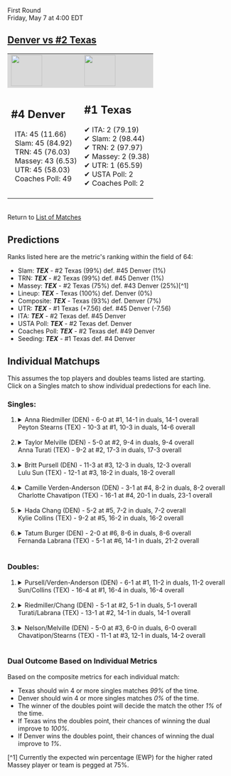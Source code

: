 First Round  
Friday, May 7 at 4:00 EDT
## [Denver vs #2 Texas](https://www.ncaa.com/game/5833678) 

<table><tr style="background-color: #d9d9d9 !important"><td><img src="https://www.ncaa.com/sites/default/files/images/logos/schools/d/denver.70.png" width="70" height="70" /></td><td><img src="https://www.ncaa.com/sites/default/files/images/logos/schools/t/texas.70.png" width="70" height="70" /></td></tr><tr>
<td>  

<h2>#4 Denver</h2>  
&nbsp; ITA: 45 (11.66)<br>  
&nbsp; Slam: 45 (84.92)<br>  
&nbsp; TRN: 45 (76.03)<br>  
&nbsp; Massey: 43 (6.53)<br>  
&nbsp; UTR: 45 (58.03)<br>  
&nbsp; Coaches Poll: 49<br>  
<br>  

</td>
<td>  

<h2>#1 Texas</h2>  
&#10004; ITA: 2 (79.19)<br>  
&#10004; Slam: 2 (98.44)<br>  
&#10004; TRN: 2 (97.97)<br>  
&#10004; Massey: 2 (9.38)<br>  
&#10004; UTR: 1 (65.59)<br>  
&#10004; USTA Poll: 2<br>  
&#10004; Coaches Poll: 2<br>  
<br>  

</td>
</tr></table>  


<br>Return to [List of Matches](../index.md)  

## Predictions  

Ranks listed here are the metric's ranking within the field of 64:  
- Slam: ***TEX*** - #2 Texas (99%) def. #45 Denver (1%)  
- TRN: ***TEX*** - #2 Texas (99%) def. #45 Denver (1%)  
- Massey: ***TEX*** - #2 Texas (75%) def. #43 Denver (25%)[^1]  
- Lineup: ***TEX*** - Texas (100%) def. Denver (0%)  
- Composite: ***TEX*** - Texas (93%) def. Denver (7%)  
- UTR: ***TEX*** - #1 Texas (+7.56) def. #45 Denver (-7.56)  
- ITA: ***TEX*** - #2 Texas def. #45 Denver  
- USTA Poll: ***TEX*** - #2 Texas def. Denver  
- Coaches Poll: ***TEX*** - #2 Texas def. #49 Denver  
- Seeding: ***TEX*** - #1 Texas def. #4 Denver  

## Individual Matchups  
This assumes the top players and doubles teams listed are starting.  
Click on a Singles match to show individual predections for each line.  

### Singles:  

<ol>
<li><details>
<summary markdown="span">Anna Riedmiller (DEN) - 6-0 at #1, 14-1 in duals, 14-1 overall<br>Peyton Stearns (TEX) - 10-3 at #1, 10-3 in duals, 14-6 overall</summary>
<h4>Predictions</h4><ul>
<li>Slam: <b><i>TEX</i></b> - Stearns (86%) def. Riedmiller (14%)</li>  
<li>TRN: <b><i>TEX</i></b> - Stearns (65%) def. Riedmiller (35%)</li>  
<li>Massey: <b><i>TEX</i></b> - Stearns (75%) def. Riedmiller (25%)[^1]</li>  
<li>UTR: <b><i>TEX</i></b> - Stearns (90%) def. Riedmiller (10%)</li>  
<li>Composite: <b><i>TEX</i></b> - Stearns (79%) def. Riedmiller (21%)</li>  
<li>ITA: <b><i>TEX</i></b> - Stearns (16.38) def. Riedmiller (4.70)</li>  
</ul>
</details>&nbsp;</li>
<li><details>
<summary markdown="span">Taylor Melville (DEN) - 5-0 at #2, 9-4 in duals, 9-4 overall<br>Anna Turati (TEX) - 9-2 at #2, 17-3 in duals, 17-3 overall</summary>
<h4>Predictions</h4><ul>
<li>Slam: <b><i>TEX</i></b> - Turati (92%) def. Melville (8%)</li>  
<li>TRN: <b><i>TEX</i></b> - Turati (97%) def. Melville (3%)</li>  
<li>Massey: <b><i>TEX</i></b> - Turati (75%) def. Melville (25%)[^1]</li>  
<li>UTR: <b><i>TEX</i></b> - Turati (94%) def. Melville (6%)</li>  
<li>Composite: <b><i>TEX</i></b> - Turati (89%) def. Melville (11%)</li>  
<li>ITA: <b><i>TEX</i></b> - Turati (17.31) def. Melville (2.84)</li>  
</ul>
</details>&nbsp;</li>
<li><details>
<summary markdown="span">Britt Pursell (DEN) - 11-3 at #3, 12-3 in duals, 12-3 overall<br>Lulu Sun (TEX) - 12-1 at #3, 18-2 in duals, 18-2 overall</summary>
<h4>Predictions</h4><ul>
<li>Slam: <b><i>TEX</i></b> - Sun (97%) def. Pursell (3%)</li>  
<li>TRN: <b><i>TEX</i></b> - Sun (99%) def. Pursell (1%)</li>  
<li>Massey: <b><i>TEX</i></b> - Sun (75%) def. Pursell (25%)[^1]</li>  
<li>UTR: <b><i>TEX</i></b> - Sun (98%) def. Pursell (2%)</li>  
<li>Composite: <b><i>TEX</i></b> - Sun (92%) def. Pursell (8%)</li>  
<li>ITA: <b><i>TEX</i></b> - Sun (9.34) def. Pursell (2.61)</li>  
</ul>
</details>&nbsp;</li>
<li><details>
<summary markdown="span">Camille Verden-Anderson (DEN) - 3-1 at #4, 8-2 in duals, 8-2 overall<br>Charlotte Chavatipon (TEX) - 16-1 at #4, 20-1 in duals, 23-1 overall</summary>
<h4>Predictions</h4><ul>
<li>Slam: <b><i>TEX</i></b> - Chavatipon (99%) def. Verden-Anderson (1%)</li>  
<li>TRN: <b><i>TEX</i></b> - Chavatipon (99%) def. Verden-Anderson (1%)</li>  
<li>Massey: <b><i>TEX</i></b> - Chavatipon (75%) def. Verden-Anderson (25%)[^1]</li>  
<li>UTR: <b><i>TEX</i></b> - Chavatipon (98%) def. Verden-Anderson (2%)</li>  
<li>Composite: <b><i>TEX</i></b> - Chavatipon (93%) def. Verden-Anderson (7%)</li>  
<li>ITA: <b><i>TEX</i></b> - Chavatipon (7.87) def. Verden-Anderson (3.01)</li>  
</ul>
</details>&nbsp;</li>
<li><details>
<summary markdown="span">Hada Chang (DEN) - 5-2 at #5, 7-2 in duals, 7-2 overall<br>Kylie Collins (TEX) - 9-2 at #5, 16-2 in duals, 16-2 overall</summary>
<h4>Predictions</h4><ul>
<li>Slam: <b><i>TEX</i></b> - Collins (99%) def. Chang (1%)</li>  
<li>TRN: <b><i>TEX</i></b> - Collins (99%) def. Chang (1%)</li>  
<li>Massey: <b><i>TEX</i></b> - Collins (75%) def. Chang (25%)[^1]</li>  
<li>UTR: <b><i>TEX</i></b> - Collins (98%) def. Chang (2%)</li>  
<li>Composite: <b><i>TEX</i></b> - Collins (93%) def. Chang (7%)</li>  
<li>ITA: <b><i>TEX</i></b> - Collins (8.04) def. Chang (2.56)</li>  
</ul>
</details>&nbsp;</li>
<li><details>
<summary markdown="span">Tatum Burger (DEN) - 2-0 at #6, 8-6 in duals, 8-6 overall<br>Fernanda Labrana (TEX) - 5-1 at #6, 14-1 in duals, 21-2 overall</summary>
<h4>Predictions</h4><ul>
<li>Slam: <b><i>TEX</i></b> - Labrana (99%) def. Burger (1%)</li>  
<li>TRN: <b><i>TEX</i></b> - Labrana (99%) def. Burger (1%)</li>  
<li>Massey: <b><i>TEX</i></b> - Labrana (75%) def. Burger (25%)[^1]</li>  
<li>UTR: <b><i>TEX</i></b> - Labrana (97%) def. Burger (3%)</li>  
<li>Composite: <b><i>TEX</i></b> - Labrana (92%) def. Burger (8%)</li>  
<li>ITA: <b><i>DEN</i></b> - Burger (1.93) def. Labrana (0.00)</li>  
</ul>
</details>&nbsp;</li>
</ol>

### Doubles:  

<ol>
<li><details>
<summary markdown="span">Pursell/Verden-Anderson (DEN) - 6-1 at #1, 11-2 in duals, 11-2 overall<br>Sun/Collins (TEX) - 16-4 at #1, 16-4 in duals, 16-4 overall</summary>
<br>Sorry, we don't have any metrics for this match
</details>&nbsp;</li>
<li><details>
<summary markdown="span">Riedmiller/Chang (DEN) - 5-1 at #2, 5-1 in duals, 5-1 overall<br>Turati/Labrana (TEX) - 13-1 at #2, 14-1 in duals, 14-1 overall</summary>
<br>Sorry, we don't have any metrics for this match
</details>&nbsp;</li>
<li><details>
<summary markdown="span">Nelson/Melville (DEN) - 5-0 at #3, 6-0 in duals, 6-0 overall<br>Chavatipon/Stearns (TEX) - 11-1 at #3, 12-1 in duals, 14-2 overall</summary>
<br>Sorry, we don't have any metrics for this match
</details>&nbsp;</li>
</ol>

### Dual Outcome Based on Individual Metrics  

Based on the composite metrics for each individual match:  
- Texas should win 4 or more singles matches _99%_ of the time.
- Denver should win 4 or more singles matches _0%_ of the time.
- The winner of the doubles point will decide the match the other _1%_ of the time.
- If Texas wins the doubles point, their chances of winning the dual improve to _100%_.
- If Denver wins the doubles point, their chances of winning the dual improve to _1%_.


[^1] Currently the expected win percentage (EWP) for the higher rated Massey player or team is pegged at 75%.

